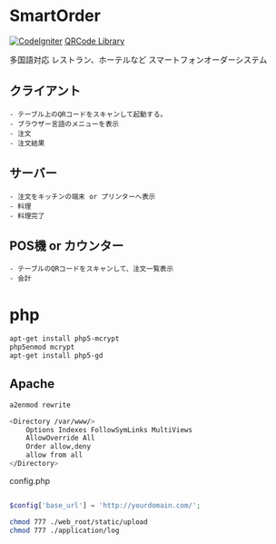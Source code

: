 
# SmartOrder

[![CodeIgniter](https://img.shields.io/badge/CodeIgniter-3.1-green.svg)]()
[QRCode Library](http://phpqrcode.sourceforge.net/)

多国語対応
レストラン、ホーテルなど
スマートフォンオーダーシステム

## クライアント
    - テーブル上のQRコードをスキャンして起動する。
    - ブラウザー言語のメニューを表示
    - 注文
    - 注文結果

## サーバー
    - 注文をキッチンの端末 or プリンターへ表示
    - 料理
    - 料理完了

## POS機 or カウンター
    - テーブルのQRコードをスキャンして、注文一覧表示
    - 会計


# php
```sh
apt-get install php5-mcrypt
php5enmod mcrypt
apt-get install php5-gd
```

## Apache
```sh
a2enmod rewrite

<Directory /var/www/>
    Options Indexes FollowSymLinks MultiViews
    AllowOverride All
    Order allow,deny
    allow from all
</Directory>
```

config.php
```php

$config['base_url'] = 'http://yourdomain.com/';

```

```sh
chmod 777 ./web_root/static/upload
chmod 777 ./application/log
```